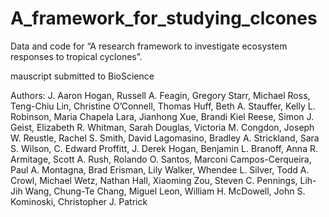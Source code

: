 # A_framework_for_studying_clcones
Data and code for “A research framework to investigate ecosystem responses to tropical cyclones”.

mauscript submitted to BioScience

Authors:
J. Aaron Hogan, Russell A. Feagin, Gregory Starr, Michael Ross, Teng-Chiu Lin, Christine O’Connell, Thomas Huff, Beth A. Stauffer, Kelly L. Robinson, Maria Chapela Lara, Jianhong Xue, Brandi Kiel Reese, Simon J. Geist, Elizabeth R. Whitman, Sarah Douglas, Victoria M. Congdon, Joseph W. Reustle, Rachel S. Smith, David Lagomasino, Bradley A. Strickland, Sara S. Wilson, C. Edward Proffitt, J. Derek Hogan, Benjamin L. Branoff, Anna R. Armitage, Scott A. Rush, Rolando O. Santos, Marconi Campos-Cerqueira, Paul A. Montagna, Brad Erisman, Lily Walker, Whendee L. Silver, Todd A. Crowl, Michael Wetz, Nathan Hall, Xiaoming Zou, Steven C. Pennings, Lih-Jih Wang, Chung-Te Chang, Miguel Leon, William H. McDowell, John S. Kominoski, Christopher J. Patrick
